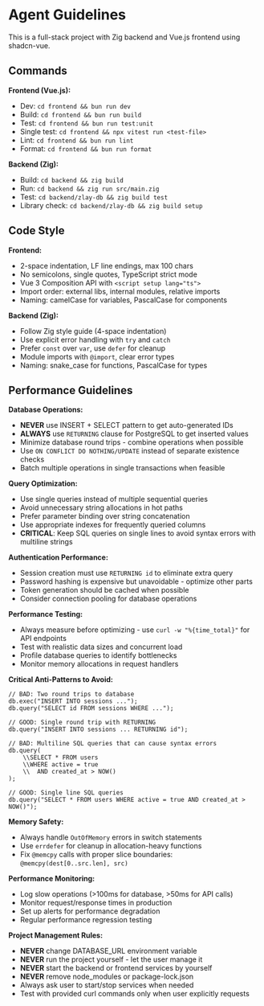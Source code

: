 # Agent Guidelines

This is a full-stack project with Zig backend and Vue.js frontend using shadcn-vue.

## Commands

**Frontend (Vue.js):**
- Dev: `cd frontend && bun run dev`
- Build: `cd frontend && bun run build`
- Test: `cd frontend && bun run test:unit`
- Single test: `cd frontend && npx vitest run <test-file>`
- Lint: `cd frontend && bun run lint`
- Format: `cd frontend && bun run format`

**Backend (Zig):**
- Build: `cd backend && zig build`
- Run: `cd backend && zig run src/main.zig`
- Test: `cd backend/zlay-db && zig build test`
- Library check: `cd backend/zlay-db && zig build setup`

## Code Style

**Frontend:**
- 2-space indentation, LF line endings, max 100 chars
- No semicolons, single quotes, TypeScript strict mode
- Vue 3 Composition API with `<script setup lang="ts">`
- Import order: external libs, internal modules, relative imports
- Naming: camelCase for variables, PascalCase for components

**Backend (Zig):**
- Follow Zig style guide (4-space indentation)
- Use explicit error handling with `try` and `catch`
- Prefer `const` over `var`, use `defer` for cleanup
- Module imports with `@import`, clear error types
- Naming: snake_case for functions, PascalCase for types

## Performance Guidelines

**Database Operations:**
- **NEVER** use INSERT + SELECT pattern to get auto-generated IDs
- **ALWAYS** use `RETURNING` clause for PostgreSQL to get inserted values
- Minimize database round trips - combine operations when possible
- Use `ON CONFLICT DO NOTHING/UPDATE` instead of separate existence checks
- Batch multiple operations in single transactions when feasible

**Query Optimization:**
- Use single queries instead of multiple sequential queries
- Avoid unnecessary string allocations in hot paths
- Prefer parameter binding over string concatenation
- Use appropriate indexes for frequently queried columns
- **CRITICAL**: Keep SQL queries on single lines to avoid syntax errors with multiline strings

**Authentication Performance:**
- Session creation must use `RETURNING id` to eliminate extra query
- Password hashing is expensive but unavoidable - optimize other parts
- Token generation should be cached when possible
- Consider connection pooling for database operations

**Performance Testing:**
- Always measure before optimizing - use `curl -w "%{time_total}"` for API endpoints
- Test with realistic data sizes and concurrent load
- Profile database queries to identify bottlenecks
- Monitor memory allocations in request handlers

**Critical Anti-Patterns to Avoid:**
```zig
// BAD: Two round trips to database
db.exec("INSERT INTO sessions ...");
db.query("SELECT id FROM sessions WHERE ...");

// GOOD: Single round trip with RETURNING
db.query("INSERT INTO sessions ... RETURNING id");

// BAD: Multiline SQL queries that can cause syntax errors
db.query(
    \\SELECT * FROM users
    \\WHERE active = true
    \\  AND created_at > NOW()
);

// GOOD: Single line SQL queries
db.query("SELECT * FROM users WHERE active = true AND created_at > NOW()");
```

**Memory Safety:**
- Always handle `OutOfMemory` errors in switch statements
- Use `errdefer` for cleanup in allocation-heavy functions
- Fix `@memcpy` calls with proper slice boundaries: `@memcpy(dest[0..src.len], src)`

**Performance Monitoring:**
- Log slow operations (>100ms for database, >50ms for API calls)
- Monitor request/response times in production
- Set up alerts for performance degradation
- Regular performance regression testing

**Project Management Rules:**
- **NEVER** change DATABASE_URL environment variable
- **NEVER** run the project yourself - let the user manage it
- **NEVER** start the backend or frontend services by yourself
- **NEVER** remove node_modules or package-lock.json
- Always ask user to start/stop services when needed
- Test with provided curl commands only when user explicitly requests